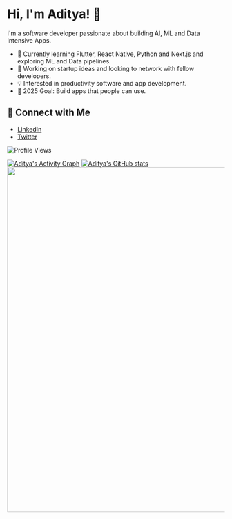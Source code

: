 # Hi, I'm Aditya! 👋

I'm a software developer passionate about building AI, ML and Data Intensive Apps.

- 🌱 Currently learning Flutter, React Native, Python and Next.js and exploring ML and Data pipelines.
- 🚀 Working on startup ideas and looking to network with fellow developers.
- 💡 Interested in productivity software and app development.
- 🎯 2025 Goal: Build apps that people can use.

## 🔗 Connect with Me
- [LinkedIn](https://www.linkedin.com/in/aditya-tiwari-587833203/)
- [Twitter](https://x.com/Aditya_T007)

![Profile Views](https://komarev.com/ghpvc/?username=Aditya-Tiwari-07&color=blue) 

[![Aditya's Activity Graph](https://github-readme-activity-graph.vercel.app/graph?username=Aditya-Tiwari-07&theme=github)](https://github.com/Ashutosh00710/github-readme-activity-graph)
[![Aditya's GitHub stats](https://github-readme-stats.vercel.app/api?username=Aditya-Tiwari-07&show_icons=true&theme=radical)](https://github.com/anuraghazra/github-readme-stats)
<img src="https://github-profile-summary-cards.vercel.app/api/cards/profile-details?username=Aditya-Tiwari-07&theme=radical" width="800px" />
